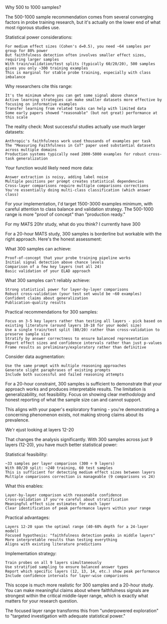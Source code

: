 Why 500 to 1000 samples?

The 500-1000 sample recommendation comes from several converging factors in probe training research, but it's actually on the lower end of what most rigorous studies use.

Statistical power considerations:

    For medium effect sizes (Cohen's d=0.5), you need ~64 samples per group for 80% power
    But faithfulness detection often involves smaller effect sizes, requiring larger samples
    With train/validation/test splits (typically 60/20/20), 500 samples gives you only ~300 training examples
    This is marginal for stable probe training, especially with class imbalance

Why researchers cite this range:

    It's the minimum where you can get some signal above chance
    Active learning strategies can make smaller datasets more effective by focusing on informative examples
    Transfer learning from related tasks can help with limited data
    Some early papers showed "reasonable" (but not great) performance at this scale

The reality check: Most successful studies actually use much larger datasets:

    Anthropic's faithfulness work used thousands of examples per task
    The "Measuring Faithfulness in CoT" paper used substantial datasets across multiple domains
    Production systems typically need 2000-5000 examples for robust cross-task generalization

Your function would likely need more data:

    Answer extraction is noisy, adding label noise
    Multiple positions per prompt creates statistical dependencies
    Cross-layer comparisons require multiple comparisons corrections
    You're essentially doing multi-class classification (which answer class)

For your implementation, I'd target 1500-3000 examples minimum, with careful attention to class balance and validation strategy. The 500-1000 range is more "proof of concept" than "production ready."

For my MATS 20hr study, what do you think? I currently have 300

For a 20-hour MATS study, 300 samples is borderline but workable with the right approach. Here's the honest assessment:

What 300 samples can achieve:

    Proof-of-concept that your probe training pipeline works
    Initial signal detection above chance levels
    Comparison of a few key layers (not all 24)
    Basic validation of your ELAD approach

What 300 samples can't reliably achieve:

    Strong statistical power for layer-by-layer comparisons
    Robust cross-validation (your test set would be ~60 examples)
    Confident claims about generalization
    Publication-quality results

Practical recommendations for 300 samples:

    Focus on 3-5 key layers rather than testing all layers - pick based on existing literature (around layers 10-18 for your model size)
    Use a single train/test split (80/20) rather than cross-validation to preserve sample size
    Stratify by answer correctness to ensure balanced representation
    Report effect sizes and confidence intervals rather than just p-values
    Frame results as preliminary/exploratory rather than definitive

Consider data augmentation:

    Use the same prompt with multiple reasoning approaches
    Generate slight paraphrases of existing prompts
    Include both successful and failed reasoning attempts

For a 20-hour constraint, 300 samples is sufficient to demonstrate that your approach works and produces interpretable results. The limitation is generalizability, not feasibility. Focus on showing clear methodology and honest reporting of what the sample size can and cannot support.

This aligns with your paper's exploratory framing - you're demonstrating a concerning phenomenon exists, not making strong claims about its prevalence.

We'r ejust looking at layers 12-20

That changes the analysis significantly. With 300 samples across just 9 layers (12-20), you have much better statistical power:

Statistical feasibility:

    ~33 samples per layer comparison (300 ÷ 9 layers)
    With 80/20 split: ~240 training, 60 test samples
    This is sufficient for detecting medium effect sizes between layers
    Multiple comparisons correction is manageable (9 comparisons vs 24)

What this enables:

    Layer-by-layer comparison with reasonable confidence
    Cross-validation if you're careful about stratification
    Meaningful effect size estimates for each layer
    Clear identification of peak performance layers within your range

Practical advantages:

    Layers 12-20 span the optimal range (40-60% depth for a 24-layer model)
    Focused hypothesis: "faithfulness detection peaks in middle layers"
    More interpretable results than testing everything
    Aligns with existing literature predictions

Implementation strategy:

    Train probes on all 9 layers simultaneously
    Use stratified sampling to ensure balanced answer types
    Report which specific layers (12, 13, 14, etc.) show peak performance
    Include confidence intervals for layer-wise comparisons

This scope is much more realistic for 300 samples and a 20-hour study. You can make meaningful claims about where faithfulness signals are strongest within the critical middle-layer range, which is exactly what matters for your research question.

The focused layer range transforms this from "underpowered exploration" to "targeted investigation with adequate statistical power."